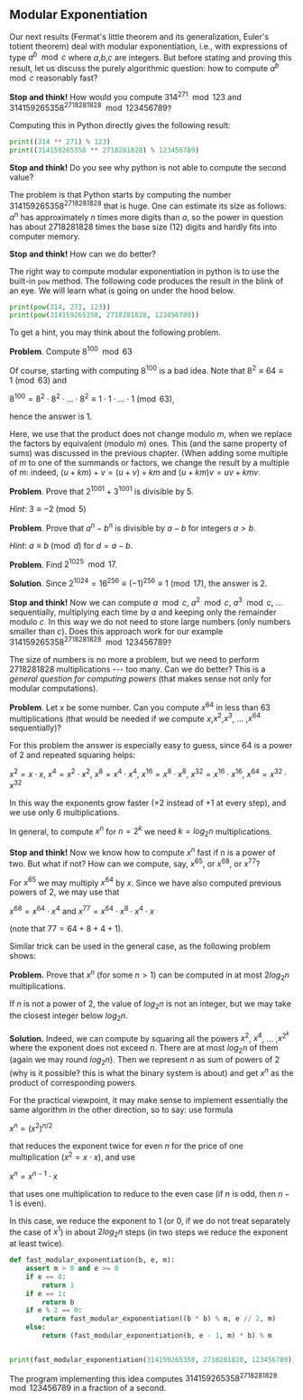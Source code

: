 ## Modular Exponentiation
Our next results (Fermat's little theorem and its generalization, Euler's totient theorem) deal with modular exponentiation, i.e., with expressions of type $a^b\mod{c}$ where $a$,$b$,$c$ are integers. But before stating and proving this result, let us discuss the purely algorithmic question: how to compute $a^b\mod{c}$ reasonably fast?

__Stop and think!__ How would you compute $314^{271}\mod{123}$ and $314159265358^{2718281828}\mod{123456789}$?

Computing this in Python directly gives the following result:
```python
print((314 ** 271) % 123)
print((314159265358 ** 2718281828) % 123456789)
```
__Stop and think!__ Do you see why python is not able to compute the second value?

The problem is that Python starts by computing the number $314159265358^{2718281828}$ that is huge. One can estimate its size as follows: $a^n$ has approximately $n$ times more digits than $a$, so the power in question has about $2718281828$ times the base size ($12$) digits and hardly fits into computer memory. 

__Stop and think!__ How can we do better?

The right way to compute modular exponentiation in python is to use the built-in `pow` method. The following code produces the result in the blink of an eye. We will learn what is going on under the hood below.

```python
print(pow(314, 271, 123))
print(pow(314159265358, 2718281828, 123456789))
```
To get a hint, you may think about the following problem.

__Problem__. Compute $8^{100}\mod{63}$

Of course, starting with computing $8^{100}$ is a bad idea. Note that $8^2 \equiv 64 \equiv 1\pmod{63}$ and

$8^{100} = 8^2 \cdot 8^2 \cdot ... \cdot 8^2 \equiv 1 \cdot 1 \cdot ... \cdot 1 \pmod{63}$,

hence the answer is $1$. 

Here, we use that the product does not change modulo $m$, when we replace the factors by equivalent (modulo $m$) ones. This (and the same property of sums) was discussed in the previous chapter. (When adding some multiple of $m$ to one of the summands or factors, we change the result by a multiple of $m$: indeed, $(u + km) + v = (u + v) + km$ and $(u + km)v = uv + kmv$.

__Problem__. Prove that $2^{1001} + 3^{1001}$ is divisible by $5$.

_Hint_: $3 \equiv -2\pmod{5}$

__Problem__. Prove that $a^n - b^n$ is divisible by $a - b$ for integers $a > b$.

_Hint_: $a \equiv b\pmod{d}$ for $d = a - b$.

__Problem__. Find $2^{1025}\mod{17}$.

__Solution__. Since $2^{1024} = 16^{256} \equiv (-1)^{256} \equiv 1 \pmod{17}$, the answer is $2$.

__Stop and think!__ Now we can compute $a\mod{c}$, $a^2\mod{c}$, $a^3\mod{c}$, ... sequentially, multiplying each time by $a$ and keeping only the remainder modulo $c$. In this way we do not need to store large numbers (only numbers smaller than $c$). Does this approach work for our example $314159265358^{2718281828}\mod{123456789}$?

The size of numbers is no more a problem, but we need to perform $2718281828$ multiplications --- too many. Can we do better? This is a _general question for computing powers_ (that makes sense not only for modular computations).

__Problem__. 
Let $x$ be some number. Can you compute $x^{64}$ in less than $63$ multiplications (that would be needed if we compute $x$,$x^2$,$x^3$, ... ,$x^{64}$ sequentially)?

For this problem the answer is especially easy to guess, since $64$ is a power of $2$ and repeated squaring helps:

$x^2 = x \cdot x$, $x^4 = x^2 \cdot x^2$, $x^8 = x^4 \cdot x^4$, $x^{16} = x^8 \cdot x^8$, $x^{32} = x^{16} \cdot x^{16}$, $x^{64} = x^{32} \cdot x^{32}$

In this way the exponents grow faster ($\times 2$ instead of $+1$ at every step), and we use only $6$ multiplications. 

In general, to compute $x^n$ for $n = 2^k$ we need $k = log_2{n}$ multiplications.

__Stop and think!__ Now we know how to compute $x^n$ fast if $n$ is a power of two. But what if not? How can we compute, say, $x^{65}$, or $x^{68}$, or $x^{77}$?

For $x^{65}$ we may multiply $x^{64}$ by $x$. Since we have also computed previous powers of $2$, we may use that

$x^{68} = x^{64} \cdot x^4$ and $x^{77} = x^{64} \cdot x^8 \cdot x^4 \cdot x$

(note that $77 = 64 + 8 + 4 + 1$).

Similar trick can be used in the general case, as the following problem shows:

__Problem.__
Prove that $x^n$ (for some $n > 1$) can be computed in at most $2log_2{n}$ multiplications.

If $n$ is not a power of $2$, the value of $log_2{n}$ is not an integer, but we may take the closest integer below $log_2{n}$.

__Solution.__
Indeed, we can compute by squaring all the powers $x^2$, $x^4$, ... ,$x^{2^k}$ where the exponent does not exceed $n$. There are at most $log_2{n}$ of them (again we may round $log_2{n}$). Then we represent $n$ as sum of powers of $2$ (why is it possible? this is what the binary system is about) and get $x^n$ as the product of corresponding powers.

For the practical viewpoint, it may make sense to implement essentially the same algorithm in the other direction, so to say: use formula

$x^n = (x^2)^{n/2}$

that reduces the exponent twice for even $n$ for the price of one multiplication ($x^2 = x \cdot x$), and use

$x^n = x^{n-1} \cdot x$

that uses one multiplication to reduce to the even case (if $n$ is odd, then $n-1$ is even). 

In this case, we reduce the exponent to $1$ (or $0$, if we do not treat separately the case of $x^1$) in about $2log_2{n}$ steps (in two steps we reduce the exponent at least twice).

```python
def fast_modular_exponentiation(b, e, m):
    assert m > 0 and e >= 0
    if e == 0:
        return 1
    if e == 1:
        return b
    if e % 2 == 0:
        return fast_modular_exponentiation((b * b) % m, e // 2, m)
    else:
        return (fast_modular_exponentiation(b, e - 1, m) * b) % m


print(fast_modular_exponentiation(314159265358, 2718281828, 123456789))
```

The program implementing this idea computes $314159265358^{2718281828}\mod{123456789}$ in a fraction of a second.
